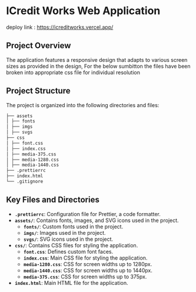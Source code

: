 # ICredit Works Web Application

deploy link : https://icreditworks.vercel.app/

## Project Overview

The application features a responsive design that adapts to various screen sizes as provided in the design, For the below sumbitton the files have been broken into appropriate css file for individual resolution

## Project Structure

The project is organized into the following directories and files:

```bash
├── assets
│ ├── fonts
│ ├── imgs
│ ├── svgs
├── css
│ ├── font.css
│ ├── index.css
│ ├── media-375.css
│ ├── media-1280.css
│ ├── media-1440.css
├── .prettierrc
├── index.html
└── .gitignore
```

## Key Files and Directories

-   **`.prettierrc`**: Configuration file for Prettier, a code formatter.
-   **`assets/`**: Contains fonts, images, and SVG icons used in the project.
    -   **`fonts/`**: Custom fonts used in the project.
    -   **`imgs/`**: Images used in the project.
    -   **`svgs/`**: SVG icons used in the project.
-   **`css/`**: Contains CSS files for styling the application.
    -   **`font.css`**: Defines custom font faces.
    -   **`index.css`**: Main CSS file for styling the application.
    -   **`media-1280.css`**: CSS for screen widths up to 1280px.
    -   **`media-1440.css`**: CSS for screen widths up to 1440px.
    -   **`media-375.css`**: CSS for screen widths up to 375px.
-   **`index.html`**: Main HTML file for the application.

